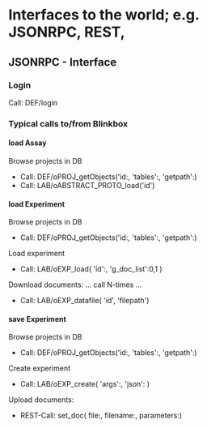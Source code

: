 # Interfaces to the world; e.g. JSONRPC, REST, 

## JSONRPC - Interface

### Login

Call: DEF/login

### Typical calls to/from Blinkbox

#### load Assay 

Browse projects in DB
- Call: DEF/oPROJ_getObjects('id:, 'tables':, 'getpath':)
- Call: LAB/oABSTRACT_PROTO_load('id')

#### load Experiment 

Browse projects in DB
- Call: DEF/oPROJ_getObjects('id:, 'tables':, 'getpath':)

Load experiment
- Call: LAB/oEXP_load( 'id':, 'g_doc_list':0,1 )

Download documents: ... call N-times ...
- Call: LAB/oEXP_datafile( 'id', 'filepath')

#### save Experiment 

Browse projects in DB
- Call: DEF/oPROJ_getObjects('id:, 'tables':, 'getpath':)

Create experiment
- Call: LAB/oEXP_create( 'args':, 'json': )

Upload documents:
- REST-Call: set_doc( file:, filename:,  parameters:)